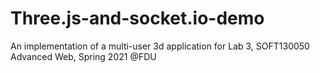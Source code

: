 # Three.js-and-socket.io-demo
An implementation of a multi-user 3d application for Lab 3, SOFT130050 Advanced Web, Spring 2021 @FDU
